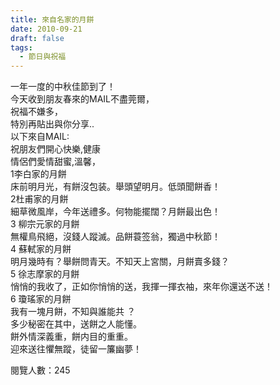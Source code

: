 ```yaml
---
title: 來自名家的月餅
date: 2010-09-21
draft: false
tags:
  - 節日與祝福
---
```

一年一度的中秋佳節到了！  
今天收到朋友春來的MAIL不盡莞爾，  
祝福不嫌多，  
特別再貼出與你分享..  
以下來自MAIL:  
祝朋友們開心快樂,健康  
情侶們愛情甜蜜,溫馨，  
1李白家的月餅  
床前明月光，有餅沒包装。舉頭望明月。低頭聞餅香！  
2杜甫家的月餅  
細草微風岸，今年送禮多。何物能擺闊？月餅最出色！  
3 柳宗元家的月餅  
無權鳥飛絕，沒錢人蹤滅。品餅蓑签翁，獨過中秋節！  
4 蘇軾家的月餅  
明月幾時有？舉餅問青天。不知天上宮關，月餅賣多錢？  
5 徐志摩家的月餅  
悄悄的我收了，正如你悄悄的送，我揮一揮衣袖，來年你還送不送！  
6 瓊瑤家的月餅  
我有一塊月餅，不知與誰能共 ？  
多少秘密在其中，送餅之人能懂。  
餅外情深義重，餅内目的重重。  
迎來送往懼無蹤，徒留一簾幽夢！  

閱覽人數：245